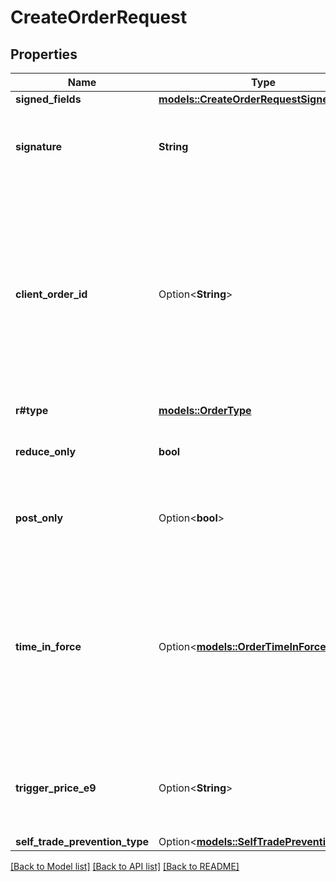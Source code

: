 # CreateOrderRequest

## Properties

Name | Type | Description | Notes
------------ | ------------- | ------------- | -------------
**signed_fields** | [**models::CreateOrderRequestSignedFields**](CreateOrderRequest_signedFields.md) |  | 
**signature** | **String** | The signature of the request, encoded from the signedFields | 
**client_order_id** | Option<**String**> | The client-defined unique identifier of this order used for lookup. This should always be unique; however, the server will not gurantee this or impose any checks. | [optional]
**r#type** | [**models::OrderType**](OrderType.md) |  | 
**reduce_only** | **bool** | Is this order to only reduce a position? Default false | 
**post_only** | Option<**bool**> | If set to TRUE, the order can only be a maker order | [optional][default to false]
**time_in_force** | Option<[**models::OrderTimeInForce**](OrderTimeInForce.md)> | Omit or set to null for market orders; otherwise, choose a valid time-in-force value. GTT: Good Til Time  IOC: Immediate Or Cancel  FOK: Fill Or Kill  | [optional]
**trigger_price_e9** | Option<**String**> | Trigger price in base e9 for stop orders. This should always be a number | [optional]
**self_trade_prevention_type** | Option<[**models::SelfTradePreventionType**](SelfTradePreventionType.md)> |  | [optional]

[[Back to Model list]](../README.md#documentation-for-models) [[Back to API list]](../README.md#documentation-for-api-endpoints) [[Back to README]](../README.md)


